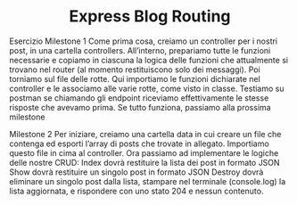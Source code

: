 <h1 align="center">Express Blog Routing</h1>

Esercizio
Milestone 1
Come prima cosa, creiamo un controller per i nostri post, in una cartella controllers. 
All’interno, prepariamo tutte le funzioni necessarie e copiamo in ciascuna la logica delle funzioni che attualmente si trovano nel router (al momento restituiscono solo dei messaggi). 
Poi torniamo sul file delle rotte. Qui importiamo le funzioni dichiarate nel controller e le associamo alle varie rotte, come visto in classe.
Testiamo su postman se chiamando gli endpoint riceviamo effettivamente le stesse risposte che avevamo prima. 
Se tutto funziona, passiamo alla prossima milestone

Milestone 2
Per iniziare, creiamo una cartella data  in cui creare un file che contenga ed esporti l’array di posts che trovate in allegato.  Importiamo questo file in cima al controller. 
Ora passiamo ad implementare le logiche delle nostre CRUD:
Index dovrà restituire la lista dei post in formato JSON
Show dovrà restituire un singolo post in formato JSON
Destroy dovrà eliminare un singolo post dalla lista, stampare nel terminale (console.log) la lista aggiornata, e rispondere con uno stato 204 e nessun contenuto.